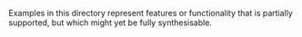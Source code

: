 Examples in this directory represent features or functionality that is partially supported, but which might yet be fully synthesisable.
